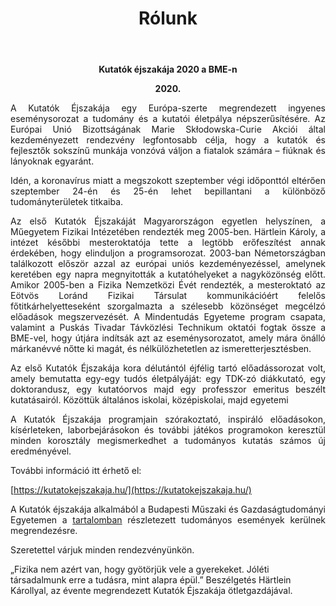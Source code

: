 ﻿---
layout: page_kutej
title: Rólunk
tud_title: Kutatók éjszakája 2020
permalink: /kutej/2020/about/
---

<p style="text-align: center; font-weight:bold;">Kutatók éjszakája 2020 a BME-n</p>

<p style="text-align: center; font-weight:bold;">2020.</p>

<p style="text-align: justify">A Kutatók Éjszakája egy Európa-szerte megrendezett ingyenes eseménysorozat a tudomány és a kutatói életpálya népszerűsítésére. Az Európai Unió Bizottságának Marie Skłodowska-Curie Akciói által kezdeményezett rendezvény legfontosabb célja, hogy a kutatók és fejlesztők sokszínű munkája vonzóvá váljon a fiatalok számára – fiúknak és lányoknak egyaránt.
</p>

<p style="text-align: justify">
Idén, a koronavírus miatt a megszokott szeptember végi időponttól eltérően szeptember 24-én és 25-én lehet bepillantani a különböző tudományterületek titkaiba.  
</p>
<p style="text-align: justify">
Az első Kutatók Éjszakáját Magyarországon egyetlen helyszínen, a Műegyetem Fizikai Intézetében rendezték meg 2005-ben. Härtlein Károly, a intézet későbbi mesteroktatója tette a legtöbb erőfeszítést annak érdekében, hogy elinduljon a programsorozat. 2003-ban Németországban találkozott először azzal az európai uniós kezdeményezéssel, amelynek keretében egy napra megnyitották a kutatóhelyeket a nagyközönség előtt. Amikor 2005-ben a Fizika Nemzetközi Évét rendezték, a mesteroktató az Eötvös Loránd Fizikai Társulat kommunikációért felelős főtitkárhelyetteseként szorgalmazta a szélesebb közönséget megcélzó előadások megszervezését. A Mindentudás Egyeteme program csapata, valamint a Puskás Tivadar Távközlési Technikum oktatói fogtak össze a BME-vel, hogy útjára indítsák azt az eseménysorozatot, amely mára önálló márkanévvé nőtte ki magát, és nélkülözhetetlen az ismeretterjesztésben.</p>
<p style="text-align: justify">
Az első Kutatók Éjszakája kora délutántól éjfélig tartó előadássorozat volt, amely bemutatta egy-egy tudós életpályáját: egy TDK-zó diákkutató, egy doktorandusz, egy kutatóorvos majd egy professzor emeritus beszélt kutatásairól. Közöttük általános iskolai, középiskolai, majd egyetemi
</p>
<p style="text-align: justify">
A Kutatók Éjszakája programjain szórakoztató, inspiráló előadásokon, kísérleteken, laborbejárásokon és további játékos programokon keresztül minden korosztály megismerkedhet a tudományos kutatás számos új eredményével. 
</p>
További információ itt érhető el:

[https://kutatokejszakaja.hu/](https://kutatokejszakaja.hu/)

<p style="text-align: justify">A Kutatók éjszakája alkalmából a Budapesti Műszaki és Gazdaságtudományi
Egyetemen a <a class="home-url" rel="author" href="{{ "/kutej/2021" | relative_url }}">tartalomban</a> részletezett tudományos események kerülnek
megrendezésre.</p>

Szeretettel várjuk minden rendezvényünkön.

„Fizika nem azért van, hogy gyötörjük vele a gyerekeket. Jóléti társadalmunk erre a tudásra, mint alapra épül.” Beszélgetés Härtlein Károllyal, az évente megrendezett Kutatók Éjszakája ötletgazdájával.  
